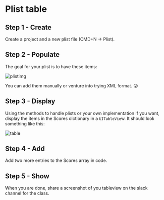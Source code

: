 # Plist table

## Step 1 - Create

Create a project and a new plist file (CMD+N -> Plist).

## Step 2 - Populate

The goal for your plist is to have these items:

![plistimg](/assets/plistexample.png)


You can add them manually or venture into trying XML format. 😜

## Step 3 - Display

Using the methods to handle plists or your own implementation if you want, display the items in the Scores dictionary in a `UITableVie`w. It should look something like this:

![table](/assets/table.png)

## Step 4 - Add

Add two more entries to the Scores array in code.


## Step 5 - Show

When you are done, share a screenshot of you tableview on the slack channel for the class.
